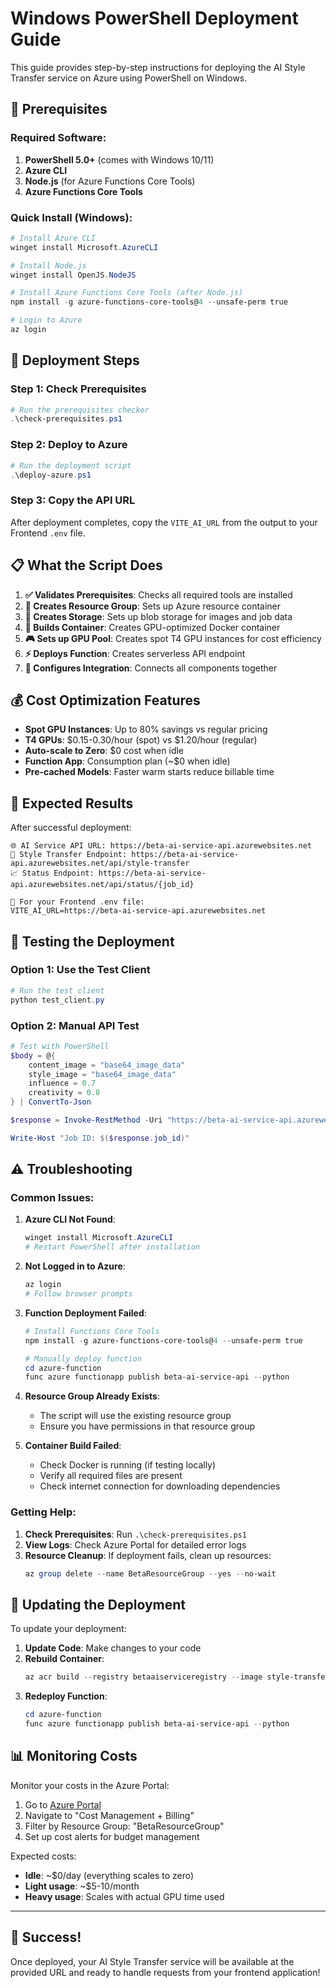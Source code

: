 # Windows PowerShell Deployment Guide

This guide provides step-by-step instructions for deploying the AI Style Transfer service on Azure using PowerShell on Windows.

## 🔧 Prerequisites

### Required Software:
1. **PowerShell 5.0+** (comes with Windows 10/11)
2. **Azure CLI** 
3. **Node.js** (for Azure Functions Core Tools)
4. **Azure Functions Core Tools**

### Quick Install (Windows):
```powershell
# Install Azure CLI
winget install Microsoft.AzureCLI

# Install Node.js
winget install OpenJS.NodeJS

# Install Azure Functions Core Tools (after Node.js)
npm install -g azure-functions-core-tools@4 --unsafe-perm true

# Login to Azure
az login
```

## 🚀 Deployment Steps

### Step 1: Check Prerequisites
```powershell
# Run the prerequisites checker
.\check-prerequisites.ps1
```

### Step 2: Deploy to Azure
```powershell
# Run the deployment script
.\deploy-azure.ps1
```

### Step 3: Copy the API URL
After deployment completes, copy the `VITE_AI_URL` from the output to your Frontend `.env` file.

## 📋 What the Script Does

1. **✅ Validates Prerequisites**: Checks all required tools are installed
2. **📁 Creates Resource Group**: Sets up Azure resource container
3. **💾 Creates Storage**: Sets up blob storage for images and job data
4. **🐳 Builds Container**: Creates GPU-optimized Docker container
5. **🎮 Sets up GPU Pool**: Creates spot T4 GPU instances for cost efficiency
6. **⚡ Deploys Function**: Creates serverless API endpoint
7. **🔗 Configures Integration**: Connects all components together

## 💰 Cost Optimization Features

- **Spot GPU Instances**: Up to 80% savings vs regular pricing
- **T4 GPUs**: $0.15-0.30/hour (spot) vs $1.20/hour (regular)  
- **Auto-scale to Zero**: $0 cost when idle
- **Function App**: Consumption plan (~$0 when idle)
- **Pre-cached Models**: Faster warm starts reduce billable time

## 🎯 Expected Results

After successful deployment:

```
🌐 AI Service API URL: https://beta-ai-service-api.azurewebsites.net
📝 Style Transfer Endpoint: https://beta-ai-service-api.azurewebsites.net/api/style-transfer
📈 Status Endpoint: https://beta-ai-service-api.azurewebsites.net/api/status/{job_id}

🎯 For your Frontend .env file:
VITE_AI_URL=https://beta-ai-service-api.azurewebsites.net
```

## 🧪 Testing the Deployment

### Option 1: Use the Test Client
```powershell
# Run the test client
python test_client.py
```

### Option 2: Manual API Test
```powershell
# Test with PowerShell
$body = @{
    content_image = "base64_image_data"
    style_image = "base64_image_data"
    influence = 0.7
    creativity = 0.8
} | ConvertTo-Json

$response = Invoke-RestMethod -Uri "https://beta-ai-service-api.azurewebsites.net/api/style-transfer" -Method POST -Body $body -ContentType "application/json"

Write-Host "Job ID: $($response.job_id)"
```

## ⚠️ Troubleshooting

### Common Issues:

1. **Azure CLI Not Found**:
   ```powershell
   winget install Microsoft.AzureCLI
   # Restart PowerShell after installation
   ```

2. **Not Logged in to Azure**:
   ```powershell
   az login
   # Follow browser prompts
   ```

3. **Function Deployment Failed**:
   ```powershell
   # Install Functions Core Tools
   npm install -g azure-functions-core-tools@4 --unsafe-perm true
   
   # Manually deploy function
   cd azure-function
   func azure functionapp publish beta-ai-service-api --python
   ```

4. **Resource Group Already Exists**:
   - The script will use the existing resource group
   - Ensure you have permissions in that resource group

5. **Container Build Failed**:
   - Check Docker is running (if testing locally)
   - Verify all required files are present
   - Check internet connection for downloading dependencies

### Getting Help:

1. **Check Prerequisites**: Run `.\check-prerequisites.ps1`
2. **View Logs**: Check Azure Portal for detailed error logs
3. **Resource Cleanup**: If deployment fails, clean up resources:
   ```powershell
   az group delete --name BetaResourceGroup --yes --no-wait
   ```

## 🔄 Updating the Deployment

To update your deployment:

1. **Update Code**: Make changes to your code
2. **Rebuild Container**:
   ```powershell
   az acr build --registry betaaiserviceregistry --image style-transfer-processor:latest ./container-app
   ```
3. **Redeploy Function**:
   ```powershell
   cd azure-function
   func azure functionapp publish beta-ai-service-api --python
   ```

## 📊 Monitoring Costs

Monitor your costs in the Azure Portal:
1. Go to [Azure Portal](https://portal.azure.com)
2. Navigate to "Cost Management + Billing"
3. Filter by Resource Group: "BetaResourceGroup"
4. Set up cost alerts for budget management

Expected costs:
- **Idle**: ~$0/day (everything scales to zero)
- **Light usage**: ~$5-10/month
- **Heavy usage**: Scales with actual GPU time used

---

## 🎉 Success!

Once deployed, your AI Style Transfer service will be available at the provided URL and ready to handle requests from your frontend application!
